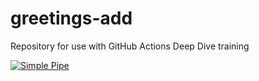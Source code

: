 # greetings-add
Repository for use with GitHub Actions Deep Dive training

[![Simple Pipe](https://github.com/MNCoderDad/greetings-add/actions/workflows/pipeline.yaml/badge.svg?branch=main)](https://github.com/MNCoderDad/greetings-add/actions/workflows/pipeline.yaml)
